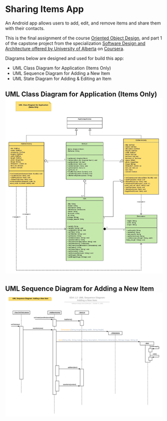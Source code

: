 # Sharing Items App

An Android app allows users to add, edit, and remove items and share them with their contacts.

This is the final assignment of the course [Oriented Object Design](https://www.coursera.org/learn/object-oriented-design), and part 1 of the capstone project from the specialization [Software Design and Architecture offered by University of Alberta](https://www.coursera.org/specializations/software-design-architecture) on [Coursera](https://www.coursera.org).

Diagrams below are designed and used for build this app:

- UML Class Diagram for Application (Items Only)
- UML Sequence Diagram for Adding a New Item
- UML State Diagram for Adding & Editing an Item

## UML Class Diagram for Application (Items Only) ![UML Class Diagram for Application](</UML%20Class%20Diagrams/1.%20UML%20Class%20Diagram%20for%20Application%20(Items%20Only).jpeg>)

## UML Sequence Diagram for Adding a New Item ![UML Sequence Diagram for Adding a New Item](/UML%20Class%20Diagrams/2.%20UML%20Sequence%20Diagram%20for%20Adding%20a%20New%20Item.jpg)
